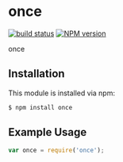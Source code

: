 once
========
[![build status](https://secure.travis-ci.org/ruanyl/once.svg)](http://travis-ci.org/ruanyl/once)
[![NPM version](https://badge.fury.io/js/once.svg)](http://badge.fury.io/js/once)

once

## Installation

This module is installed via npm:

``` bash
$ npm install once
```

## Example Usage

``` js
var once = require('once');
```
